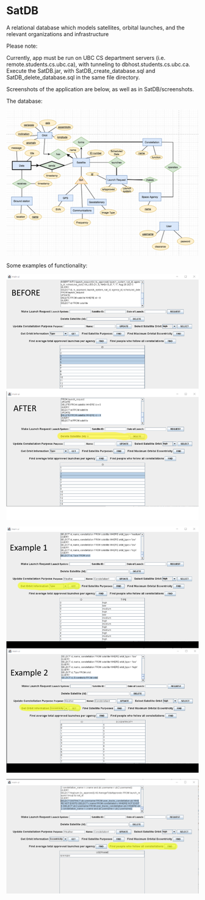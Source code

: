# SatDB


A relational database which models satellites, orbital launches, and the relevant organizations and infrastructure

Please note:

Currently, app must be run on UBC CS department servers (i.e. remote.students.cs.ubc.ca), with tunneling to dbhost.students.cs.ubc.ca.
Execute the SatDB.jar, with SatDB_create_database.sql and SatDB_delete_database.sql in the same file directory.

Screenshots of the application are below, as well as in SatDB/screenshots.


The database:

![SatDB entity-relationship diagram](https://github.com/joelbroek/SatDB/blob/master/database-diagram.png)

Some examples of functionality:

![Removing a satellite from the database](https://github.com/joelbroek/SatDB/blob/master/screenshots/delete_sat.png)

![Querying orbits](https://github.com/joelbroek/SatDB/blob/master/screenshots/project_orbit.png)

![A complex query: demonstrating SQL division functionality](https://github.com/joelbroek/SatDB/blob/master/screenshots/division_query.png)
